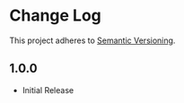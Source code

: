 # Change Log
This project adheres to [Semantic Versioning](http://semver.org/).

## 1.0.0
* Initial Release
